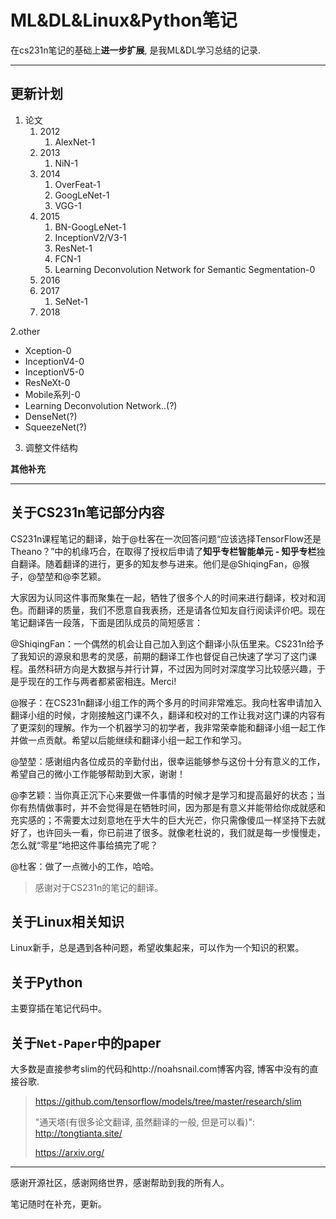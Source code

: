 # ML&DL&Linux&Python笔记

在cs231n笔记的基础上**进一步扩展**, 是我ML&DL学习总结的记录.

---

## 更新计划

1. 论文
    1. 2012
        1. AlexNet-1
    2. 2013
        1. NiN-1
    3. 2014
        1. OverFeat-1
        2. GoogLeNet-1
        3. VGG-1
    4. 2015
        1. BN-GoogLeNet-1
        2. InceptionV2/V3-1
        3. ResNet-1
        4. FCN-1
        5. Learning Deconvolution Network for Semantic Segmentation-0 
    5. 2016
    6. 2017
        1. SeNet-1
    7. 2018

2.other

- Xception-0
- InceptionV4-0
- InceptionV5-0
- ResNeXt-0
- Mobile系列-0
- Learning Deconvolution Network..(?)
- DenseNet(?)
- SqueezeNet(?)

3. 调整文件结构

**其他补充**

---

## 关于CS231n笔记部分内容

CS231n课程笔记的翻译，始于@杜客在一次回答问题“应该选择TensorFlow还是Theano？”中的机缘巧合，在取得了授权后申请了**知乎专栏智能单元 - 知乎专栏**独自翻译。随着翻译的进行，更多的知友参与进来。他们是@ShiqingFan，@猴子，@堃堃和@李艺颖。

大家因为认同这件事而聚集在一起，牺牲了很多个人的时间来进行翻译，校对和润色。而翻译的质量，我们不愿意自我表扬，还是请各位知友自行阅读评价吧。现在笔记翻译告一段落，下面是团队成员的简短感言：

@ShiqingFan：一个偶然的机会让自己加入到这个翻译小队伍里来。CS231n给予了我知识的源泉和思考的灵感，前期的翻译工作也督促自己快速了学习了这门课程。虽然科研方向是大数据与并行计算，不过因为同时对深度学习比较感兴趣，于是乎现在的工作与两者都紧密相连。Merci!

@猴子：在CS231n翻译小组工作的两个多月的时间非常难忘。我向杜客申请加入翻译小组的时候，才刚接触这门课不久，翻译和校对的工作让我对这门课的内容有了更深刻的理解。作为一个机器学习的初学者，我非常荣幸能和翻译小组一起工作并做一点贡献。希望以后能继续和翻译小组一起工作和学习。

@堃堃：感谢组内各位成员的辛勤付出，很幸运能够参与这份十分有意义的工作，希望自己的微小工作能够帮助到大家，谢谢！

@李艺颖：当你真正沉下心来要做一件事情的时候才是学习和提高最好的状态；当你有热情做事时，并不会觉得是在牺牲时间，因为那是有意义并能带给你成就感和充实感的；不需要太过刻意地在乎大牛的巨大光芒，你只需像傻瓜一样坚持下去就好了，也许回头一看，你已前进了很多。就像老杜说的，我们就是每一步慢慢走，怎么就“零星”地把这件事给搞完了呢？

@杜客：做了一点微小的工作，哈哈。

> 感谢对于CS231n的笔记的翻译。

## 关于Linux相关知识

Linux新手，总是遇到各种问题，希望收集起来，可以作为一个知识的积累。

## 关于Python

主要穿插在笔记代码中。

## 关于`Net-Paper`中的paper

大多数是直接参考slim的代码和http://noahsnail.com博客内容, 博客中没有的直接谷歌.

> https://github.com/tensorflow/models/tree/master/research/slim
>
> "通天塔(有很多论文翻译, 虽然翻译的一般, 但是可以看)": http://tongtianta.site/
>
> https://arxiv.org/

---

感谢开源社区，感谢网络世界，感谢帮助到我的所有人。

笔记随时在补充，更新。
